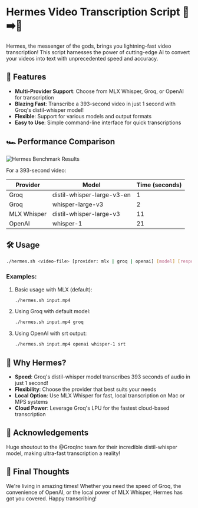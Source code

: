 # Hermes Video Transcription Script 🎥➡️📝

Hermes, the messenger of the gods, brings you lightning-fast video transcription! This script harnesses the power of cutting-edge AI to convert your videos into text with unprecedented speed and accuracy.

## 🚀 Features

- **Multi-Provider Support**: Choose from MLX Whisper, Groq, or OpenAI for transcription
- **Blazing Fast**: Transcribe a 393-second video in just 1 second with Groq's distil-whisper model!
- **Flexible**: Support for various models and output formats
- **Easy to Use**: Simple command-line interface for quick transcriptions

## 🏎️ Performance Comparison

![Hermes Benchmark Results](https://raw.githubusercontent.com/unclecode/hermes/main/assets/whisper-benchmark.png)

For a 393-second video:

| Provider | Model | Time (seconds) |
|----------|-------|----------------|
| Groq | distil-whisper-large-v3-en | 1 |
| Groq | whisper-large-v3 | 2 |
| MLX Whisper | distil-whisper-large-v3 | 11 |
| OpenAI | whisper-1 | 21 |

## 🛠️ Usage

```bash
./hermes.sh <video-file> [provider: mlx | groq | openai] [model] [response_format] [additional-mlx-whisper-arguments]
```

### Examples:

1. Basic usage with MLX (default):
   ```bash
   ./hermes.sh input.mp4
   ```

2. Using Groq with default model:
   ```bash
   ./hermes.sh input.mp4 groq
   ```

3. Using OpenAI with srt output:
   ```bash
   ./hermes.sh input.mp4 openai whisper-1 srt
   ```

## 🌟 Why Hermes?

- **Speed**: Groq's distil-whisper model transcribes 393 seconds of audio in just 1 second!
- **Flexibility**: Choose the provider that best suits your needs
- **Local Option**: Use MLX Whisper for fast, local transcription on Mac or MPS systems
- **Cloud Power**: Leverage Groq's LPU for the fastest cloud-based transcription

## 🙏 Acknowledgements

Huge shoutout to the @GroqInc team for their incredible distil-whisper model, making ultra-fast transcription a reality!

## 🎉 Final Thoughts

We're living in amazing times! Whether you need the speed of Groq, the convenience of OpenAI, or the local power of MLX Whisper, Hermes has got you covered. Happy transcribing!